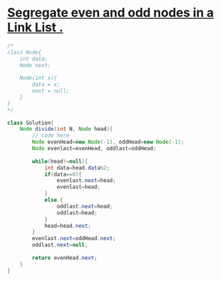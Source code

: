 # [**Segregate even and odd nodes in a Link List .**](https://practice.geeksforgeeks.org/problems/segregate-even-and-odd-nodes-in-a-linked-list5035/1#)
```java
/* 
class Node{
    int data;
    Node next;
    
    Node(int x){
        data = x;
        next = null;
    }
}
*/

class Solution{
    Node divide(int N, Node head){
        // code here
        Node evenHead=new Node(-1), oddHead=new Node(-1);
        Node evenlast=evenHead, oddlast=oddHead;
        
        while(head!=null){
            int data=head.data%2;
            if(data==0){
                evenlast.next=head;
                evenlast=head;
            }
            else {
                oddlast.next=head;
                oddlast=head;
            }
            head=head.next;
        }
        evenlast.next=oddHead.next;
        oddlast.next=null;
        
        return evenHead.next;
    }
}
```

